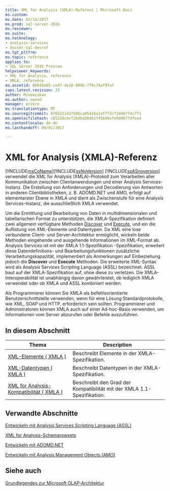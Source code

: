 ```yaml
---
title: XML for Analysis (XMLA)-Referenz | Microsoft Docs
ms.custom: 
ms.date: 03/14/2017
ms.prod: sql-server-2016
ms.reviewer: 
ms.suite: 
ms.technology:
- analysis-services
- docset-sql-devref
ms.tgt_pltfrm: 
ms.topic: reference
applies_to:
- SQL Server 2016 Preview
helpviewer_keywords:
- XML for Analysis, reference
- XMLA, reference
ms.assetid: 88045e05-ce47-4e28-999b-7f9c74af9faf
caps.latest.revision: 33
author: Minewiskan
ms.author: owend
manager: erikre
ms.translationtype: MT
ms.sourcegitcommit: 876522142756bca05416a1afff3cf10467f4c7f1
ms.openlocfilehash: c85218c4cf2bdbd20db1f45b46efe9dd677dfea4
ms.contentlocale: de-de
ms.lasthandoff: 09/01/2017

---
```

# <a name="xml-for-analysis--xmla-reference"></a>XML for Analysis (XMLA)-Referenz
  [!INCLUDE[msCoName](../../includes/msconame-md.md)][!INCLUDE[ssNoVersion](../../includes/ssnoversion-md.md)] [!INCLUDE[ssASnoversion](../../includes/ssasnoversion-md.md)] verwendet die XML for Analysis (XMLA)-Protokoll zum Verarbeiten aller Kommunikation zwischen Clientanwendungen und einer Analysis Services-Instanz. Die Erstellung von Anforderungen und Decodierung von Antworten in anderen Clientbibliotheken, z. B. ADOMD.NET und AMO, erfolgt auf elementarster Ebene in XMLA und dient als Zwischenstufe für eine Analysis Services-Instanz, die ausschließlich XMLA verwendet.  
  
 Um die Ermittlung und Bearbeitung von Daten in multidimensionalen und tabellarischen Format zu unterstützen, die XMLA-Spezifikation definiert zwei allgemein verfügbare Methoden [Discover](../../analysis-services/xmla/xml-elements-methods-discover.md) und [Execute](../../analysis-services/xmla/xml-elements-methods-execute.md), und ein die Auflistung von XML-Elemente und Datentypen. Da XML eine lose verbundene Client- und Server-Architektur ermöglicht, wickeln beide Methoden eingehende und ausgehende Informationen im XML-Format ab. Analysis Services ist mit der XMLA 1.1-Spezifikation -Spezifikation, erweitert diese Datendefinitions- und Bearbeitungsfunktionen zusätzliche Verarbeitungskapazität, implementiert als Anmerkungen auf Einbeziehung jedoch die **Discover** und **Execute** Methoden. Die erweiterte XML-Syntax wird als Analysis Services Scripting Language (ASSL) bezeichnet. ASSL baut auf der XMLA-Spezifikation auf, ohne diese zu verletzen. Die XMLA-Interoperabilität ist unabhängig davon gewährleistet, ob lediglich XMLA verwendet oder ob XMLA und ASSL kombiniert werden.  
  
 Als Programmierer können Sie XMLA als befehlsorientierte Benutzerschnittstelle verwenden, wenn für eine Lösung Standardprotokolle, wie XML, SOAP und HTTP, erforderlich sein sollten. Programmierer und Administratoren können XMLA auch auf einer Ad-hoc-Basis verwenden, um Informationen vom Server abzurufen oder Befehle auszuführen.  
  
## <a name="in-this-section"></a>In diesem Abschnitt  
  
|Thema|Description|  
|-----------|-----------------|  
|[XML-Elemente &#40; XMLA &#41;](http://msdn.microsoft.com/library/40ab2360-efb6-4ba6-bf23-e84964e51008)|Beschreibt Elemente in der XMLA-Spezifikation.|  
|[XML-Datentypen &#40; XMLA &#41;](../../analysis-services/xmla/xml-data-types/xml-data-types-xmla.md)|Beschreibt Datentypen in der XMLA-Spezifikation.|  
|[XML for Analysis-Kompatibilität &#40; XMLA &#41;](../../analysis-services/xmla/xml-for-analysis-compliance-xmla.md)|Beschreibt den Grad der Kompatibilität mit der XMLA 1.1-Spezifikation.|  
  
## <a name="related-sections"></a>Verwandte Abschnitte  
 [Entwickeln mit Analysis Services Scripting Language &#40;ASSL&#41;](../../analysis-services/multidimensional-models/scripting-language-assl/developing-with-analysis-services-scripting-language-assl.md)  
  
 [XML for Analysis-Schemarowsets](../../analysis-services/schema-rowsets/xml/xml-for-analysis-schema-rowsets.md)  
  
 [Entwickeln mit ADOMD.NET](../../analysis-services/multidimensional-models/adomd-net/developing-with-adomd-net.md)  
  
 [Entwickeln mit Analysis Management Objects &#40;AMO&#41;](../../analysis-services/multidimensional-models/analysis-management-objects/developing-with-analysis-management-objects-amo.md)  
  
## <a name="see-also"></a>Siehe auch  
 [Grundlegendes zur Microsoft OLAP-Architektur](../../analysis-services/multidimensional-models/olap-physical/understanding-microsoft-olap-architecture.md)  
  
  

